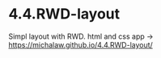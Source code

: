 # 4.4.RWD-layout
Simpl layout with RWD. html and css
app -> https://michalaw.github.io/4.4.RWD-layout/
